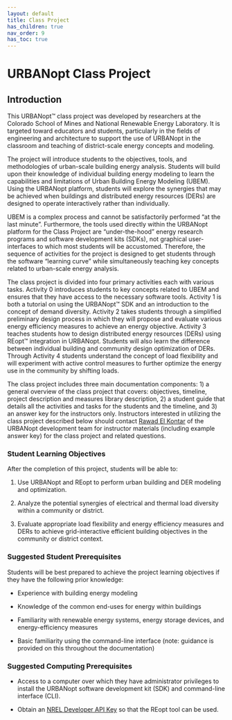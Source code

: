 ```yaml
---
layout: default
title: Class Project
has_children: true
nav_order: 9
has_toc: true
---
```


# URBANopt Class Project

## Introduction

This URBANopt™ class project was developed by researchers at the Colorado School of Mines and National Renewable Energy Laboratory. It is targeted toward educators and students, particularly in the fields of engineering and architecture to support the use of URBANopt in the classroom and teaching of district-scale energy concepts and modeling.

The project will introduce students to the objectives, tools, and methodologies of urban-scale building energy analysis. Students will build upon their knowledge of individual building energy modeling to learn the capabilities and limitations of Urban Building Energy Modeling (UBEM). Using the URBANopt platform, students will explore the synergies that may be achieved when buildings and distributed energy resources (DERs) are designed to operate interactively rather than individually.

UBEM is a complex process and cannot be satisfactorily performed “at the last minute”. Furthermore, the tools used directly within the URBANopt platform for the Class Project are “under-the-hood” energy research programs and software development kits (SDKs), not graphical user-interfaces to which most students will be accustomed. Therefore, the sequence of activities for the project is designed to get students through the software “learning curve” while simultaneously teaching key concepts related to urban-scale energy analysis.

The class project is divided into four primary activities each with various tasks. Activity 0 introduces students to key concepts related to UBEM and ensures that they have access to the necessary software tools. Activity 1 is both a tutorial on using the URBANopt™ SDK and an introduction to the concept of demand diversity. Activity 2 takes students through a simplified preliminary design process in which they will propose and evaluate various energy efficiency measures to achieve an energy objective. Activity 3 teaches students how to design distributed energy resources (DERs) using REopt™ integration in URBANopt. Students will also learn the difference between individual building and community design optimization of DERs. Through Activity 4 students understand the concept of load flexibility and will experiment with active control measures to further optimize the energy use in the community by shifting loads.

The class project includes three main documentation components: 1) a general overview of the class project that covers: objectives, timeline, project description and measures library description, 2) a student guide that details all the activities and tasks for the students and the timeline, and 3) an answer key for the instructors only. Instructors interested in utilizing the class project described below should contact [Rawad El Kontar](mailto:rawad.elkontar@nrel.gov) of the URBANopt development team for instructor materials (including example answer key) for the class project and related questions.

### Student Learning Objectives

After the completion of this project, students will be able to:

1. Use URBANopt and REopt to perform urban building and DER modeling and optimization.

2. Analyze the potential synergies of electrical and thermal load diversity within a community or district.

3. Evaluate appropriate load flexibility and energy efficiency measures and DERs to achieve grid-interactive efficient building objectives in the community or district context.

### Suggested Student Prerequisites

Students will be best prepared to achieve the project learning objectives if they have the following prior knowledge:

- Experience with building energy modeling

- Knowledge of the common end-uses for energy within buildings

- Familiarity with renewable energy systems, energy storage devices, and energy-efficiency measures

- Basic familiarity using the command-line interface (note: guidance is provided on this throughout the documentation)

### Suggested Computing Prerequisites

- Access to a computer over which they have administrator privileges to install the URBANopt software development kit (SDK) and command-line interface (CLI).

- Obtain an [NREL Developer API Key](https://developer.nrel.gov/) so that the REopt tool can be used.
